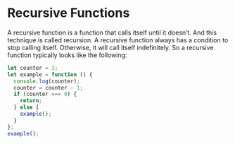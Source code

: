 # Recursive Functions

A recursive function is a function that calls itself until it doesn’t. And this technique is called recursion. A recursive function always has a condition to stop calling itself. Otherwise, it will call itself indefinitely. So a recursive function typically looks like the following:

```js
let counter = 3;
let example = function () {
  console.log(counter);
  counter = counter - 1;
  if (counter === 0) {
    return;
  } else {
    example();
  }
};
example();
```
